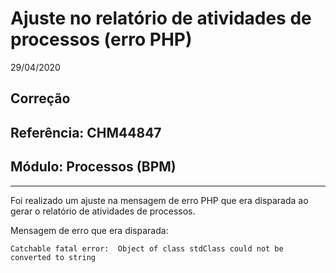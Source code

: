 # Ajuste no relatório de atividades de processos (erro PHP)
29/04/2020
## Correção
## Referência: CHM44847
## Módulo: Processos (BPM)
***

Foi realizado um ajuste na mensagem de erro PHP que era disparada ao gerar o relatório de atividades de processos.

Mensagem de erro que era disparada:

`Catchable fatal error:  Object of class stdClass could not be converted to string`

